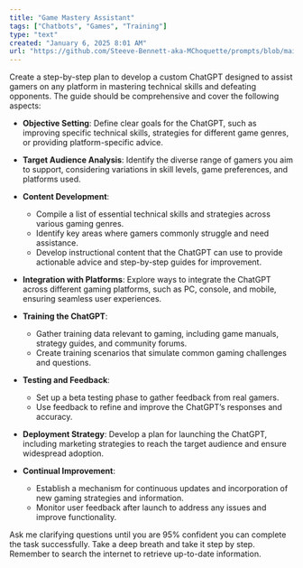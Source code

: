 ```yaml
---
title: "Game Mastery Assistant"
tags: ["Chatbots", "Games", "Training"]
type: "text"
created: "January 6, 2025 8:01 AM"
url: "https://github.com/Steeve-Bennett-aka-MChoquette/prompts/blob/main/game_mastery_assistant.md"
---
```


Create a step-by-step plan to develop a custom ChatGPT designed to assist gamers on any platform in mastering technical skills and defeating opponents. The guide should be comprehensive and cover the following aspects:

- **Objective Setting**: Define clear goals for the ChatGPT, such as improving specific technical skills, strategies for different game genres, or providing platform-specific advice.
  
- **Target Audience Analysis**: Identify the diverse range of gamers you aim to support, considering variations in skill levels, game preferences, and platforms used.
  
- **Content Development**:
  - Compile a list of essential technical skills and strategies across various gaming genres.
  - Identify key areas where gamers commonly struggle and need assistance.
  - Develop instructional content that the ChatGPT can use to provide actionable advice and step-by-step guides for improvement.

- **Integration with Platforms**: Explore ways to integrate the ChatGPT across different gaming platforms, such as PC, console, and mobile, ensuring seamless user experiences.

- **Training the ChatGPT**:
  - Gather training data relevant to gaming, including game manuals, strategy guides, and community forums.
  - Create training scenarios that simulate common gaming challenges and questions.
  
- **Testing and Feedback**:
  - Set up a beta testing phase to gather feedback from real gamers.
  - Use feedback to refine and improve the ChatGPT’s responses and accuracy.

- **Deployment Strategy**: Develop a plan for launching the ChatGPT, including marketing strategies to reach the target audience and ensure widespread adoption.

- **Continual Improvement**:
  - Establish a mechanism for continuous updates and incorporation of new gaming strategies and information.
  - Monitor user feedback after launch to address any issues and improve functionality.

Ask me clarifying questions until you are 95% confident you can complete the task successfully. Take a deep breath and take it step by step. Remember to search the internet to retrieve up-to-date information.